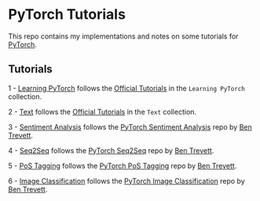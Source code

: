 # PyTorch Tutorials

This repo contains my implementations and notes on some tutorials for [PyTorch](https://pytorch.org/). 

## Tutorials
1 - [Learning PyTorch](https://github.com/syuoni/PyTorch-Tutorials/tree/master/Learning-PyTorch) follows the [Official Tutorials](https://pytorch.org/tutorials/) in the `Learning PyTorch` collection.

2 - [Text](https://github.com/syuoni/PyTorch-Tutorials/tree/master/Text) follows the [Official Tutorials](https://pytorch.org/tutorials/) in the `Text` collection.

3 - [Sentiment Analysis](https://github.com/syuoni/PyTorch-Tutorials/tree/master/Sentiment-Analysis) follows the [PyTorch Sentiment Analysis](https://github.com/bentrevett/pytorch-sentiment-analysis) repo by [Ben Trevett](https://github.com/bentrevett). 

4 - [Seq2Seq](https://github.com/syuoni/PyTorch-Tutorials/tree/master/Seq2Seq) follows the [PyTorch Seq2Seq](https://github.com/bentrevett/pytorch-seq2seq) repo by [Ben Trevett](https://github.com/bentrevett). 

5 - [PoS Tagging](https://github.com/syuoni/PyTorch-Tutorials/tree/master/PoS-Tagging) follows the [PyTorch PoS Tagging](https://github.com/bentrevett/pytorch-pos-tagging) repo by [Ben Trevett](https://github.com/bentrevett). 

6 - [Image Classification](https://github.com/syuoni/PyTorch-Tutorials/tree/master/Image-Classification) follows the [PyTorch Image Classification](https://github.com/bentrevett/pytorch-image-classification) repo by [Ben Trevett](https://github.com/bentrevett). 

